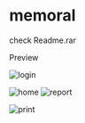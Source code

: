 # memoral
check Readme.rar

Preview


![login](https://user-images.githubusercontent.com/41515539/141741534-49f92b56-f376-4e1b-89e8-d51a9dc7c75c.png)

![home](https://user-images.githubusercontent.com/41515539/141741564-435db5af-3d15-4ea3-a791-283ad2fb430b.png)
![report](https://user-images.githubusercontent.com/41515539/141741527-24c5e21b-3a80-457e-a45d-6f288a373078.png)

![print](https://user-images.githubusercontent.com/41515539/141742259-50416d16-b589-48b6-8584-2477b19a2ea6.png)
